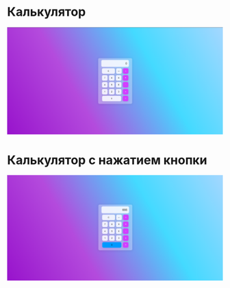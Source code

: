 # Калькулятор
![Screnshot](https://github.com/Lec0ner/Calculator/blob/main/image/Calculator.png)
# Калькулятор с нажатием кнопки
![Screnshot](https://github.com/Lec0ner/Calculator/blob/main/image/Calculator.click.png)
